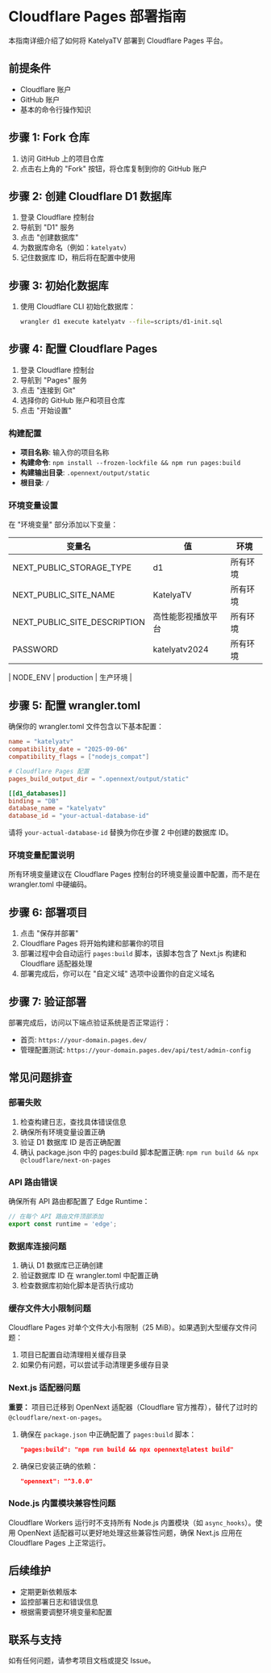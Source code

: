 # Cloudflare Pages 部署指南

本指南详细介绍了如何将 KatelyaTV 部署到 Cloudflare Pages 平台。

## 前提条件

- Cloudflare 账户
- GitHub 账户
- 基本的命令行操作知识

## 步骤 1: Fork 仓库

1. 访问 GitHub 上的项目仓库
2. 点击右上角的 "Fork" 按钮，将仓库复制到你的 GitHub 账户

## 步骤 2: 创建 Cloudflare D1 数据库

1. 登录 Cloudflare 控制台
2. 导航到 "D1" 服务
3. 点击 "创建数据库"
4. 为数据库命名（例如：`katelyatv`）
5. 记住数据库 ID，稍后将在配置中使用

## 步骤 3: 初始化数据库

1. 使用 Cloudflare CLI 初始化数据库：
   ```bash
   wrangler d1 execute katelyatv --file=scripts/d1-init.sql
   ```

## 步骤 4: 配置 Cloudflare Pages

1. 登录 Cloudflare 控制台
2. 导航到 "Pages" 服务
3. 点击 "连接到 Git"
4. 选择你的 GitHub 账户和项目仓库
5. 点击 "开始设置"

### 构建配置

- **项目名称**: 输入你的项目名称
- **构建命令**: `npm install --frozen-lockfile && npm run pages:build`
- **构建输出目录**: `.opennext/output/static`
- **根目录**: `/`

### 环境变量设置

在 "环境变量" 部分添加以下变量：

| 变量名 | 值 | 环境 |
|--------|-----|------|
| NEXT_PUBLIC_STORAGE_TYPE | d1 | 所有环境 |
| NEXT_PUBLIC_SITE_NAME | KatelyaTV | 所有环境 |
| NEXT_PUBLIC_SITE_DESCRIPTION | 高性能影视播放平台 | 所有环境 |
| PASSWORD | katelyatv2024 | 所有环境 |（请修改为强密码）

| NODE_ENV | production | 生产环境 |

## 步骤 5: 配置 wrangler.toml

确保你的 wrangler.toml 文件包含以下基本配置：

```toml
name = "katelyatv"
compatibility_date = "2025-09-06"
compatibility_flags = ["nodejs_compat"]

# Cloudflare Pages 配置
pages_build_output_dir = ".opennext/output/static"

[[d1_databases]]
binding = "DB"
database_name = "katelyatv"
database_id = "your-actual-database-id"
```

请将 `your-actual-database-id` 替换为你在步骤 2 中创建的数据库 ID。

### 环境变量配置说明

所有环境变量建议在 Cloudflare Pages 控制台的环境变量设置中配置，而不是在 wrangler.toml 中硬编码。

## 步骤 6: 部署项目

1. 点击 "保存并部署"
2. Cloudflare Pages 将开始构建和部署你的项目
3. 部署过程中会自动运行 `pages:build` 脚本，该脚本包含了 Next.js 构建和 Cloudflare 适配器处理
4. 部署完成后，你可以在 "自定义域" 选项中设置你的自定义域名

## 步骤 7: 验证部署

部署完成后，访问以下端点验证系统是否正常运行：

- 首页: `https://your-domain.pages.dev/`
- 管理配置测试: `https://your-domain.pages.dev/api/test/admin-config`

## 常见问题排查

### 部署失败

1. 检查构建日志，查找具体错误信息
2. 确保所有环境变量设置正确
3. 验证 D1 数据库 ID 是否正确配置
4. 确认 package.json 中的 pages:build 脚本配置正确: `npm run build && npx @cloudflare/next-on-pages`

### API 路由错误

确保所有 API 路由都配置了 Edge Runtime：

```typescript
// 在每个 API 路由文件顶部添加
export const runtime = 'edge';
```

### 数据库连接问题

1. 确认 D1 数据库已正确创建
2. 验证数据库 ID 在 wrangler.toml 中配置正确
3. 检查数据库初始化脚本是否执行成功

### 缓存文件大小限制问题

Cloudflare Pages 对单个文件大小有限制（25 MiB）。如果遇到大型缓存文件问题：

1. 项目已配置自动清理相关缓存目录
2. 如果仍有问题，可以尝试手动清理更多缓存目录

### Next.js 适配器问题

**重要：** 项目已迁移到 OpenNext 适配器（Cloudflare 官方推荐），替代了过时的 `@cloudflare/next-on-pages`。

1. 确保在 `package.json` 中正确配置了 `pages:build` 脚本：
   ```json
   "pages:build": "npm run build && npx opennext@latest build"
   ```

2. 确保已安装正确的依赖：
   ```json
   "opennext": "^3.0.0"
   ```

### Node.js 内置模块兼容性问题

Cloudflare Workers 运行时不支持所有 Node.js 内置模块（如 `async_hooks`）。使用 OpenNext 适配器可以更好地处理这些兼容性问题，确保 Next.js 应用在 Cloudflare Pages 上正常运行。

## 后续维护

- 定期更新依赖版本
- 监控部署日志和错误信息
- 根据需要调整环境变量和配置

## 联系与支持

如有任何问题，请参考项目文档或提交 Issue。